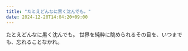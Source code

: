 ```yaml
---
title: "たとえどんなに黒く沈んでも。"
date: 2024-12-20T14:04:20+09:00
---
```

たとえどんなに黒く沈んでも。
世界を純粋に眺められるその目を、いつまでも、忘れることなかれ。
